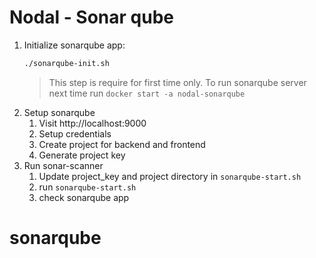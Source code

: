 # Nodal - Sonar qube

1. Initialize sonarqube app:
   ```bash
   ./sonarqube-init.sh
   ```
   > This step is require for first time only. To run sonarqube server next time run `docker start -a nodal-sonarqube`
2. Setup sonarqube
   1. Visit http://localhost:9000
   2. Setup credentials
   3. Create project for backend and frontend
   4. Generate project key
3. Run sonar-scanner
   1. Update project_key and project directory in `sonarqube-start.sh`
   2. run `sonarqube-start.sh`
   3. check sonarqube app
# sonarqube
